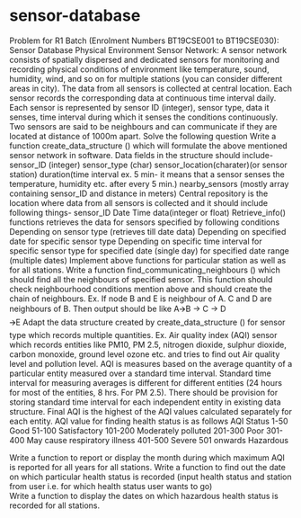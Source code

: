 # sensor-database

Problem for R1 Batch (Enrolment Numbers BT19CSE001 to BT19CSE030):
Sensor Database
Physical Environment Sensor Network: A sensor network consists of spatially dispersed and dedicated sensors for monitoring and recording physical conditions of environment like temperature, sound, humidity, wind, and so on for multiple stations (you can consider different areas in city). The data from all sensors is collected at central location. Each sensor records the corresponding data at continuous time interval daily. Each sensor is represented by sensor ID (integer), sensor type, data it senses, time interval during which it senses the conditions continuously. Two sensors are said to be neighbours and can communicate if they are located at distance of 1000m apart. Solve the following question
Write a function create_data_structure () which will formulate the above mentioned sensor network in software. Data fields in the structure should include-
sensor_ID (integer)
sensor_type (char)
sensor_location(charater)(or sensor station)
duration(time interval ex. 5 min- it means that a sensor senses the temperature, humidity etc. after every 5 min.)
nearby_sensors (mostly array containing sensor_ID and distance in meters)
Central repository is the location where data from all sensors is collected and it should include following things-
sensor_ID
 Date
 Time
data(integer or float)
Retrieve_info() functions retrieves the data for sensors specified by following conditions
Depending on sensor type (retrieves till date data)
Depending on specified date for specific sensor type
Depending on specific time interval for specific sensor type
for specified date (single day)
for specified date range (multiple dates)
Implement above functions for particular station as well as for all stations.
Write a function find_communicating_neighbours () which should find all the neighbours of specified sensor. This function should check neighbourhood conditions mention above and should create the chain of neighbours. Ex. If node B and E is neighbour of A. C and D are neighbours of B. Then output should be like
A🡪B -> C
          -> D	
🡪E
Adapt the data structure created by create_data_structure () for sensor type which records multiple quantities. Ex. Air quality index (AQI) sensor which records entities like PM10, PM 2.5, nitrogen dioxide, sulphur dioxide, carbon monoxide, ground level ozone etc. and tries to find out Air quality level and pollution level. AQI is measures based on the average quantity of a particular entity measured over a standard time interval. Standard time interval for measuring averages is different for different entities (24 hours for most of the entities, 8 hrs.  For PM 2.5). There should be provision for storing standard time interval for each independent entity in existing data structure. Final AQI is the highest of the AQI values calculated separately for each entity. AQI value for finding health status is as follows
AQI
Status
1-50
Good
51-100
Satisfactory
101-200
Moderately polluted
201-300
Poor
301-400
May cause respiratory illness
401-500
Severe
501 onwards
Hazardous


Write a function to report or display the month during which maximum AQI is reported for all years for all stations.
Write a function to find out the date on which particular health status is recorded (input health status and station from user i.e. for which health status user wants to go)  
 Write a function to display the dates on which hazardous health status is recorded for all stations.
